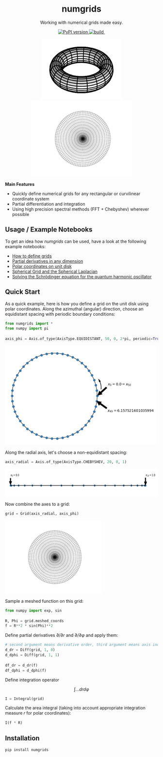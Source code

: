 <h1 align="center">numgrids</h1>
<p align="center"> Working with numerical grids made easy.</p>

<p align="center"><a href="https://badge.fury.io/py/numgrids"> <img src="https://badge.fury.io/py/numgrids.svg" alt="PyPI version"></a><a href=""> <img src="https://github.com/maroba/numgrids/actions/workflows/checks.yml/badge.svg" alt="build"></a><a href="https://codecov.io/gh/maroba/numgrids"> <img src="https://codecov.io/gh/maroba/numgrids/branch/main/graph/badge.svg?token=JNH9SP7BRG" alt=""></a></p>

  <div align="center"><img src="docs/assets/torus.png" height="200px">  <img src="docs/assets/disk320.png" height="250px"></div>

**Main Features**

- Quickly define numerical grids for any rectangular or curvilinear coordinate system
- Partial differentiation and integration
- Using high precision spectral methods (FFT + Chebyshev) wherever possible

## Usage / Example Notebooks

To get an idea how *numgrids* can be used, have a look at the following example notebooks:

- [How to define grids](examples/how-to-define-grids.ipynb)
- [Partial derivatives in any dimension](examples/partial-derivatives.ipynb)
- [Polar coordinates on unit disk](examples/polar-cooordinates-on-unit-disk.ipynb)
- [Spherical Grid and the Spherical Laplacian](examples/spherical-grid.ipynb)
- [Solving the Schrödinger equation for the quantum harmonic oscillator](examples/quantum-harmonic-oscillator.ipynb)

## Quick Start

As a quick example, here is how you define a grid on the unit disk using polar coordinates.
Along the azimuthal (angular) direction, choose an equidistant spacing with periodic boundary conditions:

```python
from numgrids import *
from numpy import pi

axis_phi = Axis.of_type(AxisType.EQUIDISTANT, 50, 0, 2*pi, periodic=True)
```

<img src="docs/assets/equi_periodic.png" height="326">

Along the radial axis, let's choose a non-equidistant spacing:

```python
axis_radial = Axis.of_type(AxisType.CHEBYSHEV, 20, 0, 1)
```

<img src="docs/assets/cheby.png" height="91">

Now combine the axes to a grid:

```python
grid = Grid(axis_radial, axis_phi)
```
<img src="docs/assets/disk320.png">

Sample a meshed function on this grid:

```python
from numpy import exp, sin

R, Phi = grid.meshed_coords
f = R**2 * sin(Phi)**2
```
Define partial derivatives $\partial/\partial r$ and $\partial/\partial \varphi$ and apply them:

```python
# second argument means derivative order, third argument means axis index:
d_dr = Diff(grid, 1, 0) 
d_dphi = Diff(grid, 1, 1)

df_dr = d_dr(f)
df_dphi = d_dphi(f)
```

Define integration operator

$$
\int \dots dr d\varphi
$$

```python
I = Integral(grid)
```

Calculate the area integral (taking into account appropriate integration measure  𝑟  for polar coordinates):

```python
I(f * R)
```

## Installation

```shell
pip install numgrids
```
